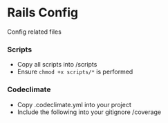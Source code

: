 # Rails Config

Config related files

### Scripts

- Copy all scripts into /scripts
- Ensure `chmod +x scripts/*` is performed

### Codeclimate

- Copy .codeclimate.yml into your project
- Include the following into your gitignore
      /coverage
